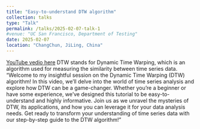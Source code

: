 ```yaml
---
title: "Easy-to-understand DTW algorithm"
collection: talks
type: "Talk"
permalink: /talks/2025-02-07-talk-1
#venue: "UC San Francisco, Department of Testing"
date: 2025-02-07
location: "ChangChun, JiLing, China"
---
```


[YouTube vedio here](https://youtu.be/yIjMJWOGiy0?si=UHT0rJXIvT0Y_PhK)
DTW stands for Dynamic Time Warping, which is an algorithm used for measuring the similarity between time series data.
“Welcome to my insightful session on the Dynamic Time Warping (DTW) algorithm! In this video, we’ll delve into the world of time series analysis and explore how DTW can be a game-changer. Whether you’re a beginner or have some experience, we’ve designed this tutorial to be easy-to-understand and highly informative. Join us as we unravel the mysteries of DTW, its applications, and how you can leverage it for your data analysis needs. Get ready to transform your understanding of time series data with our step-by-step guide to the DTW algorithm!”